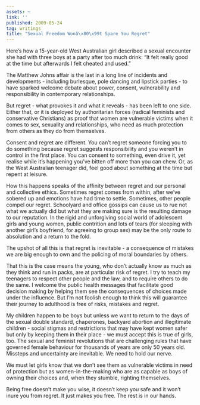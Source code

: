 ```yaml
---
assets: ~
link: ''
published: 2009-05-24
tag: writings
title: "Sexual Freedom Wonâ\x80\x99t Spare You Regret"
---
```

Here’s how a 15-year-old West Australian girl described a sexual
encounter she had with three boys at a party after too much drink: “It
felt really good at the time but afterwards I felt cheated and used.”

The Matthew Johns affair is the last in a long line of incidents and
developments - including burlesque, pole dancing and lipstick parties -
to have sparked welcome debate about power, consent, vulnerability and
responsibility in contemporary relationships.

But regret - what provokes it and what it reveals - has been left to one
side. Either that, or it is deployed by authoritarian forces (radical
feminists and conservative Christians) as proof that women are
vulnerable victims when it comes to sex, sexuality and relationships,
who need as much protection from others as they do from themselves.

Consent and regret are different. You can’t regret someone forcing you
to do something because regret suggests responsibility and you weren’t
in control in the first place. You can consent to something, even drive
it, yet realise while it’s happening you’ve bitten off more than you can
chew. Or, as the West Australian teenager did, feel good about something
at the time but repent at leisure.

How this happens speaks of the affinity between regret and our personal
and collective ethics. Sometimes regret comes from within, after we’ve
sobered up and emotions have had time to settle. Sometimes, other people
compel our regret. Schoolyard and office gossips can cause us to rue not
what we actually did but what they are making sure is the resulting
damage to our reputation. In the rigid and unforgiving social world of
adolescent girls and young women, public contrition and lots of tears
(for sleeping with another girl’s boyfriend, for agreeing to group sex)
may be the only route to absolution and a return to the fold.

The upshot of all this is that regret is inevitable - a consequence of
mistakes we are big enough to own and the policing of moral boundaries
by others.

That this is the case means the young, who don’t actually know as much
as they think and run in packs, are at particular risk of regret. I try
to teach my teenagers to respect other people and the law, and to
require others to do the same. I welcome the public health messages that
facilitate good decision making by helping them see the consequences of
choices made under the influence. But I’m not foolish enough to think
this will guarantee their journey to adulthood is free of risks,
mistakes and regret.

My children happen to be boys but unless we want to return to the days
of the sexual double standard, chaperones, backyard abortion and
illegitimate children - social stigmas and restrictions that may have
kept women safer but only by keeping them in their place - we must
accept this is true of girls, too. The sexual and feminist revolutions
that are challenging rules that have governed female behaviour for
thousands of years are only 50 years old. Missteps and uncertainty are
inevitable. We need to hold our nerve.

We must let girls know that we don’t see them as vulnerable victims in
need of protection but as women-in-the-making who are as capable as boys
of owning their choices and, when they stumble, righting themselves.

Being free doesn’t make you wise, it doesn’t keep you safe and it won’t
inure you from regret. It just makes you free. The rest is in our hands.